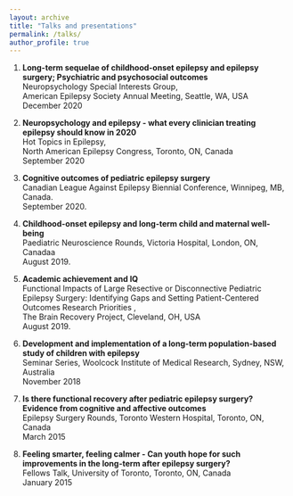 ```yaml
---
layout: archive
title: "Talks and presentations"
permalink: /talks/
author_profile: true
---
```



1. **Long-term sequelae of childhood-onset epilepsy and epilepsy surgery; Psychiatric and psychosocial outcomes** \
      Neuropsychology Special Interests Group, \
      American Epilepsy Society Annual Meeting, Seattle, WA, USA\
      December 2020


2. **Neuropsychology and epilepsy - what every clinician treating epilepsy should know in 2020** \
      Hot Topics in Epilepsy, \
      North American Epilepsy Congress, Toronto, ON, Canada \
      September 2020
      


3. **Cognitive outcomes of pediatric epilepsy surgery** \
      Canadian League Against Epilepsy Biennial Conference, Winnipeg, MB, Canada.\
      September 2020. 


4. **Childhood-onset epilepsy and long-term child and maternal well-being**\
      Paediatric Neuroscience Rounds, Victoria Hospital, London, ON, Canadaa\
      August 2019. 



5. **Academic achievement and IQ**\
    Functional Impacts of Large Resective or Disconnective Pediatric Epilepsy Surgery: Identifying Gaps and Setting Patient-Centered Outcomes Research Priorities , \
    The Brain Recovery Project, Cleveland, OH, USA\
    August 2019. 
    


6. **Development and implementation of a long-term population-based study of children with epilepsy**\
      Seminar Series, Woolcock Institute of Medical Research, Sydney, NSW, Australia\
      November 2018

7. **Is there functional recovery after pediatric epilepsy surgery? Evidence from cognitive and affective outcomes**\
    Epilepsy Surgery Rounds, Toronto Western Hospital, Toronto, ON, Canada\
    March 2015


8. **Feeling smarter, feeling calmer - Can youth hope for such improvements in the long-term after epilepsy surgery?**\
    Fellows Talk, University of Toronto, Toronto, ON, Canada\
    January 2015
